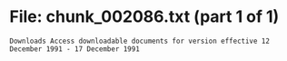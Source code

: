﻿# File: chunk_002086.txt (part 1 of 1)
```
Downloads Access downloadable documents for version effective 12 December 1991 - 17 December 1991
```

